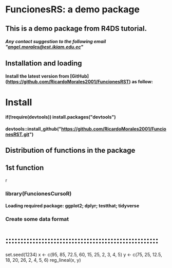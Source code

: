 FuncionesRS: a demo package
===============================================

## This is a demo package from R4DS tutorial.
##### Any contact suggestion to the following email "angel.morales@est.ikiam.edu.ec"

## Installation and loading

#### Install the latest version from [GitHub] (https://github.com/RicardoMorales2001/FuncionesRST) as follow:


# Install
#### if(!require(devtools)) install.packages("devtools")
#### devtools::install_github("https://github.com/RicardoMorales2001/FuncionesRST.git")


Distribution of functions in the package
------------
## 1st function

 r
### library(FuncionesCursoR)
#### Loading required package: ggplot2; dplyr; testthat; tidyverse
### Create some data format
# :::::::::::::::::::::::::::::::::::::::::::::::::::
set.seed(1234)
x <- c(95, 85, 72.5, 60, 15, 25, 2, 3, 4, 5)
y <- c(75, 25, 12.5, 18, 20, 26, 2, 4, 5, 6)
reg_lineal(x, y)


